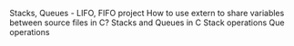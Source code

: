 Stacks, Queues - LIFO, FIFO project
How to use extern to share variables between source files in C?
Stacks and Queues in C
Stack operations
Que operations
